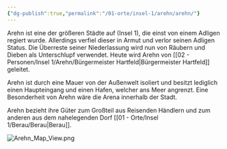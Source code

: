 ```yaml
---
{"dg-publish":true,"permalink":"/01-orte/insel-1/arehn/arehn/"}
---
```


Arehn ist eine der größeren Städte auf (Insel 1), die einst von einem Adligen regiert wurde. Allerdings verfiel dieser in Armut und verlor seinen Adligen Status. Die Überreste seiner Niederlassung wird nun von Räubern und Dieben als Unterschlupf verwendet. Heute wird Arehn von [[02 - Personen/Insel 1/Arehn/Bürgermeister Hartfeld\|Bürgermeister Hartfeld]] geleitet.

Arehn ist durch eine Mauer von der Außenwelt isoliert und besitzt lediglich einen Haupteingang und einen Hafen, welcher ans Meer angrenzt. Eine Besonderheit von Arehn wäre die Arena innerhalb der Stadt.

Arehn bezieht ihre Güter zum Großteil aus Reisenden Händlern und zum anderen aus dem nahelegenden Dorf [[01 - Orte/Insel 1/Berau/Berau\|Berau]].

![Arehn_Map_View.png](/img/user/04%20-%20Bilder/Orte%20-%20Bilder/Arehn_Map_View.png)